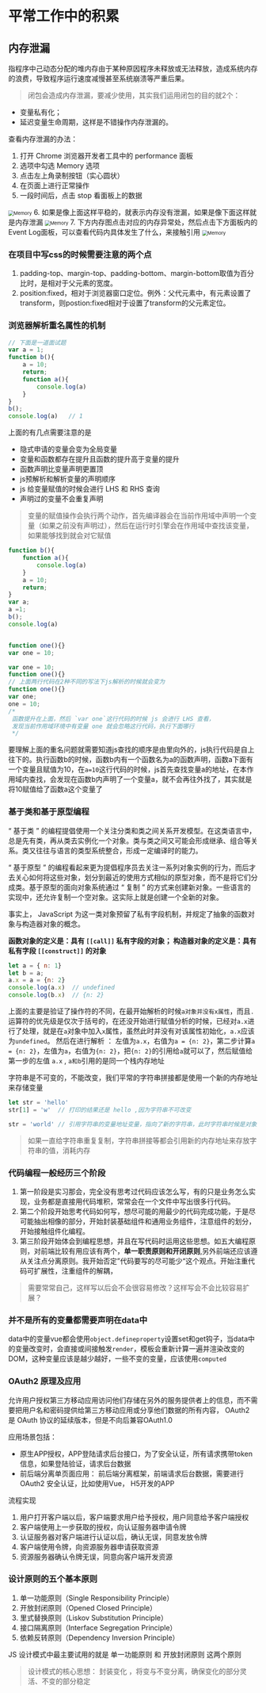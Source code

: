 # 平常工作中的积累

## **内存泄漏**
指程序中己动态分配的堆内存由于某种原因程序未释放或无法释放，造成系统内存的浪费，导致程序运行速度减慢甚至系统崩溃等严重后果。

> 闭包会造成内存泄漏，要减少使用，其实我们运用闭包的目的就2个：
- 变量私有化；
- 延迟变量生命周期，这样是不错操作内存泄漏的。

查看内存泄漏的办法：
1. 打开 Chrome 浏览器开发者工具中的 performance 面板
2. 选项中勾选 Memory 选项
3. 点击左上角录制按钮（实心圆状）
4. 在页面上进行正常操作
5. 一段时间后，点击 stop 看面板上的数据
<img src="../resouce/imgs/Memory.png" alt="Memory" style="zoom:67%;" />
6. 如果是像上面这样平稳的，就表示内存没有泄漏，如果是像下面这样就是内存泄漏
<img src="../resouce/imgs/Memory01.png" alt="Memory" style="zoom:67%;" />
7. 下方内存图点击对应的内存异常处，然后点击下方面板内的Event Log面板，可以查看代码内具体发生了什么，来接触引用
<img src="../resouce/imgs/Memory02.png" alt="Memory" style="zoom:67%;" />


### 在项目中写css的时候需要注意的两个点
1. padding-top、margin-top、padding-bottom、margin-bottom取值为百分比时，是相对于父元素的宽度。
2. position:fixed，相对于浏览器窗口定位。例外：父代元素中，有元素设置了transform，则postion:fixed相对于设置了transform的父元素定位。

### 浏览器解析重名属性的机制
```js
// 下面是一道面试题
var a = 1;
function b(){
    a = 10;
    return;
    function a(){
        console.log(a)
    }
}
b();
console.log(a)   // 1
```
上面的有几点需要注意的是
- 隐式申请的变量会变为全局变量
- 变量和函数都存在提升且函数的提升高于变量的提升
- 函数声明比变量声明更置顶
- js预解析和解析变量的声明顺序
- js 给变量赋值的时候会进行 LHS 和 RHS 查询
- 声明过的变量不会重复声明

> 变量的赋值操作会执行两个动作，首先编译器会在当前作用域中声明一个变量（如果之前没有声明过），然后在运行时引擎会在作用域中查找该变量，如果能够找到就会对它赋值

```js
function b(){
    function a(){
        console.log(a)
    }
    a = 10;
    return;
}
var a;
a =1;
b();
console.log(a)


function one(){}
var one = 10;

var one = 10;
function one(){}
// 上面两行代码在2种不同的写法下js解析的时候就会变为
function one(){}
var one;
one = 10;
/*
 函数提升在上面，然后 `var one`这行代码的时候 js 会进行 LHS 查看，
 发现当前作用域环境中有变量 one 就会忽略这行代码，执行下面哪行
 */
```
要理解上面的重名问题就需要知道js查找的顺序是由里向外的，js执行代码是自上往下的。执行函数b的时候，函数b内有一个函数名为a的函数声明，函数a下面有一个变量且赋值为10，在`a=10`这行代码的时候，js首先查找变量a的地址，在本作用域内查找，会发现在函数b内声明了一个变量a，就不会再往外找了，其实就是将10赋值给了函数a这个变量了


### 基于类和基于原型编程
“ 基于类 ” 的编程提倡使用一个关注分类和类之间关系开发模型。在这类语言中，总是先有类，再从类去实例化一个对象。类与类之间又可能会形成继承、组合等关系。类又往往与语言的类型系统整合，形成一定编译时的能力。

“ 基于原型 ” 的编程看起来更为提倡程序员去关注一系列对象实例的行为，而后才去关心如何将这些对象，划分到最近的使用方式相似的原型对象，而不是将它们分成类。基于原型的面向对象系统通过 “ 复制 ” 的方式来创建新对象。一些语言的实现中，还允许复制一个空对象。这实际上就是创建一个全新的对象。


事实上， JavaScript 为这一类对象预留了私有字段机制，并规定了抽象的函数对象与构造器对象的概念。

**函数对象的定义是：具有 `[[call]]` 私有字段的对象； 构造器对象的定义是：具有私有字段 `[[construct]]` 的对象**

```js
let a = { n: 1}
let b = a;
a.x = a = {n: 2}
console.log(a.x)  // undefined
console.log(b.x)  // {n: 2}
```

上面的主要是验证了操作符的不同，在最开始解析的时候`a对象并没有x属性`，而且`.`运算符的优先级是仅次于括号的，在还没开始进行赋值分析的时候，已经对`a.x`进行了处理，就是在`a`对象中加入`x`属性，虽然此时并没有对该属性初始化，`a.x`应该为`undefined`。 然后在进行解析 ： 左值为`a.x`，右值为`a = {n: 2}`，第二步计算`a = {n: 2}`，左值为`a`，右值为`{n: 2}`，把`{n: 2}`的引用给`a`就可以了，然后赋值给第一步的左值 `a.x` , `a和b`引用的是同一个栈内存地址



字符串是不可变的，不能改变，我们平常的字符串拼接都是使用一个新的内存地址来存储变量

```js
let str = 'hello'
str[1] = 'w'  // 打印的结果还是 hello ,因为字符串不可改变

str = 'world' // 引用字符串的变量地址变量，指向了新的字符串，此时字符串时候是对象，str指向的是字符串的地址
```

> 如果一直给字符串重复复制，字符串拼接等都会引用新的内存地址来存放字符串的值，消耗内存



### 代码编程一般经历三个阶段
1. 第一阶段是实习那会，完全没有思考过代码应该怎么写，有的只是业务怎么实现，业务都是直接用代码堆积，常常会在一个文件中写出很多行代码。
2. 第二个阶段开始思考代码如何写，想尽可能的用最少的代码完成功能，于是尽可能抽出相像的部分，开始封装基础组件和通用业务组件，注意组件的划分，开始接触组件化编程。
3. 第三阶段开始体会到编程思想，并且在写代码时运用这些思想。如五大编程原则，对前端比较有用应该有两个，**单一职责原则和开闭原则**,另外前端还应该遵从关注点分离原则。我开始否定”代码要写的尽可能少“这个观点。开始注重代码可扩展性，注重组件的解耦，

> 需要常常自己，这样写以后会不会很容易修改？这样写会不会比较容易扩展？


### 并不是所有的变量都需要声明在data中
data中的变量vue都会使用`object.defineproperty`设置set和get钩子，当data中的变量改变时，会直接或间接触发`render`，模板会重新计算一遍并渲染改变的DOM，这种变量应该是越少越好，一些不变的变量，应该使用`computed`



### OAuth2 原理及应用
允许用户授权第三方移动应用访问他们存储在另外的服务提供者上的信息，而不需要把用户名和密码提供给第三方移动应用或分享他们数据的所有内容， OAuth2 是 OAuth 协议的延续版本，但是不向后兼容OAuth1.0

应用场景包括：   

- 原生APP授权，APP登陆请求后台接口，为了安全认证，所有请求携带token信息，如果登陆验证，请求后台数据
- 前后端分离单页面应用： 前后端分离框架，前端请求后台数据，需要进行OAuth2 安全认证，比如使用Vue， H5开发的APP

流程实现

1. 用户打开客户端以后，客户端要求用户给予授权，用户同意给予客户端授权
2. 客户端使用上一步获取的授权，向认证服务器申请令牌
3. 认证服务器对客户端进行认证以后，确认无误，同意发放令牌
4. 客户端使用令牌，向资源服务器申请获取资源
5. 资源服务器确认令牌无误，同意向客户端开发资源



### 设计原则的五个基本原则

1. 单一功能原则（Single Responsibility Principle）
2. 开放封闭原则（Opened Closed Principle）
3. 里式替换原则（Liskov Substitution Principle）
4. 接口隔离原则（Interface Segregation Principle）
5. 依赖反转原则（Dependency Inversion Principle）

JS 设计模式中最主要试用的就是  单一功能原则 和 开放封闭原则 这两个原则

> 设计模式的核心思想： 封装变化 ，将变与不变分离，确保变化的部分灵活、不变的部分稳定